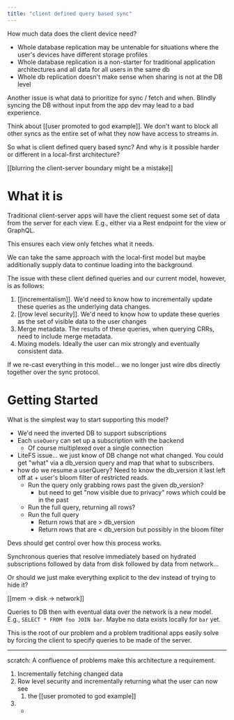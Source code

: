 ```yaml
---
title: "client defined query based sync"
---
```


How much data does the client device need?

- Whole database replication may be untenable for situations where the user's devices have different storage profiles
- Whole database replication is a non-starter for traditional application architectures and all data for all users in the same db
- Whole db replication doesn't make sense when sharing is not at the DB level

Another issue is what data to prioritize for sync / fetch and when. Blindly syncing the DB without input from the app dev may lead to a bad experience.

Think about [[user promoted to god example]]. We don't want to block all other syncs as the entire set of what they now have access to streams in.

So what is client defined query based sync? And why is it possible harder or different in a local-first architecture?

[[blurring the client-server boundary might be a mistake]]

# What it is

Traditional client-server apps will have the client request some set of data from the server for each view. E.g., either via a Rest endpoint for the view or GraphQL.

This ensures each view only fetches what it needs.

We can take the same approach with the local-first model but maybe additionally supply data to continue loading into the background.

The issue with these client defined queries and our current model, however, is as follows:
1. [[incrementalism]]. We'd need to know how to incrementally update these queries as the underlying data changes.
2. [[row level security]]. We'd need to know how to update these queries as the set of visible data to the user changes
3. Merge metadata. The results of these queries, when querying CRRs, need to include merge metadata.
4. Mixing models. Ideally the user can mix strongly and eventually consistent data.

If we re-cast everything in this model... we no longer just wire dbs directly together over the sync protocol.

# Getting Started

What is the simplest way to start supporting this model?

- We'd need the inverted DB to support subscriptions
- Each `useQuery` can set up a subscription with the backend
	- Of course multiplexed over a single connection
- LiteFS issue... we just know of DB change not what changed. You could get "what" via a db_version query and map that what to subscribers.
- how do we resume a userQuery? Need to know the db_version it last left off at + user's bloom filter of restricted reads.
	- Run the query only grabbing rows past the given db_version?
		- but need to get "now visible due to privacy" rows which could be in the past
	- Run the full query, returning all rows?
	- Run the full query
		- Return rows that are > db_version
		- Return rows that are < db_version but possibly in the bloom filter

Devs should get control over how this process works.

Synchronous queries that resolve immediately based on hydrated subscriptions followed by data from disk followed by data from network...

Or should we just make everything explicit to the dev instead of trying to hide it?

[[mem -> disk -> network]]

Queries to DB then with eventual data over the network is a new model. E.g., `SELECT * FROM foo JOIN bar`. Maybe no data exists locally for `bar` yet.



This is the root of our problem and a problem traditional apps easily solve by forcing the client to specify queries to be made of the server.


---
scratch:
A confluence of problems make this architecture a requirement.

1. Incrementally fetching changed data
2. Row level security and incrementally returning what the user can now see
	1. the [[user promoted to god example]]
3. - 